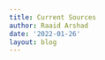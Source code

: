 ```yaml
---
title: Current Sources
author: Raaid Arshad
date: '2022-01-26'
layout: blog
---
```


<script>
	import Sources from '../../components/sources.svelte';
</script>

<Sources />